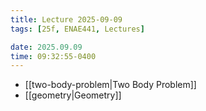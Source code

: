 ```yaml
---
title: Lecture 2025-09-09
tags: [25f, ENAE441, Lectures]

date: 2025.09.09
time: 09:32:55-0400
---
```


- [[two-body-problem|Two Body Problem]]
- [[geometry|Geometry]]
